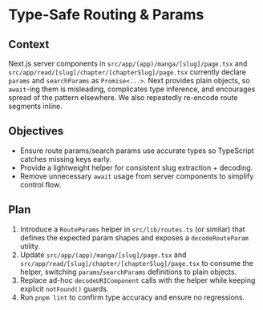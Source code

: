 # Type-Safe Routing & Params

## Context

Next.js server components in `src/app/(app)/manga/[slug]/page.tsx` and `src/app/read/[slug]/chapter/[chapterSlug]/page.tsx` currently declare `params` and `searchParams` as `Promise<...>`. Next provides plain objects, so `await`-ing them is misleading, complicates type inference, and encourages spread of the pattern elsewhere. We also repeatedly re-encode route segments inline.

## Objectives

- Ensure route params/search params use accurate types so TypeScript catches missing keys early.
- Provide a lightweight helper for consistent slug extraction + decoding.
- Remove unnecessary `await` usage from server components to simplify control flow.

## Plan

1. Introduce a `RouteParams` helper in `src/lib/routes.ts` (or similar) that defines the expected param shapes and exposes a `decodeRouteParam` utility.
2. Update `src/app/(app)/manga/[slug]/page.tsx` and `src/app/read/[slug]/chapter/[chapterSlug]/page.tsx` to consume the helper, switching `params`/`searchParams` definitions to plain objects.
3. Replace ad-hoc `decodeURIComponent` calls with the helper while keeping explicit `notFound()` guards.
4. Run `pnpm lint` to confirm type accuracy and ensure no regressions.
